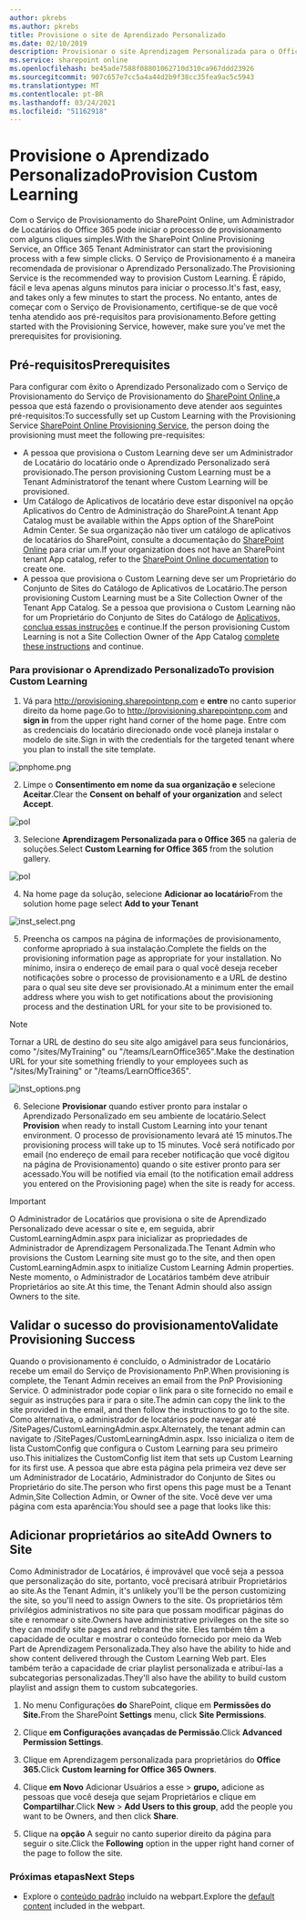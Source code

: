```yaml
---
author: pkrebs
ms.author: pkrebs
title: Provisione o site de Aprendizado Personalizado
ms.date: 02/10/2019
description: Provisionar o site Aprendizagem Personalizada para o Office 365 por meio do Mecanismo de Provisionamento do SharePoint
ms.service: sharepoint online
ms.openlocfilehash: be45ade7588f08801062710d310ca967ddd23926
ms.sourcegitcommit: 907c657e7cc5a4a44d2b9f38cc35fea9ac5c5943
ms.translationtype: MT
ms.contentlocale: pt-BR
ms.lasthandoff: 03/24/2021
ms.locfileid: "51162918"
---
```

# <a name="provision-custom-learning"></a><span data-ttu-id="6055c-103">Provisione o Aprendizado Personalizado</span><span class="sxs-lookup"><span data-stu-id="6055c-103">Provision Custom Learning</span></span>

<span data-ttu-id="6055c-104">Com o Serviço de Provisionamento do SharePoint Online, um Administrador de Locatários do Office 365 pode iniciar o processo de provisionamento com alguns cliques simples.</span><span class="sxs-lookup"><span data-stu-id="6055c-104">With the SharePoint Online Provisioning Service, an Office 365 Tenant Administrator can start the provisioning process with a few simple clicks.</span></span> <span data-ttu-id="6055c-105">O Serviço de Provisionamento é a maneira recomendada de provisionar o Aprendizado Personalizado.</span><span class="sxs-lookup"><span data-stu-id="6055c-105">The Provisioning Service is the recommended way to provision Custom Learning.</span></span> <span data-ttu-id="6055c-106">É rápido, fácil e leva apenas alguns minutos para iniciar o processo.</span><span class="sxs-lookup"><span data-stu-id="6055c-106">It's fast, easy, and takes only a few minutes to start the process.</span></span> <span data-ttu-id="6055c-107">No entanto, antes de começar com o Serviço de Provisionamento, certifique-se de que você tenha atendido aos pré-requisitos para provisionamento.</span><span class="sxs-lookup"><span data-stu-id="6055c-107">Before getting started with the Provisioning Service, however, make sure you've met the prerequisites for provisioning.</span></span>

## <a name="prerequisites"></a><span data-ttu-id="6055c-108">Pré-requisitos</span><span class="sxs-lookup"><span data-stu-id="6055c-108">Prerequisites</span></span>
 
<span data-ttu-id="6055c-109">Para configurar com êxito o Aprendizado Personalizado com o Serviço de Provisionamento do Serviço de Provisionamento do [SharePoint Online,](https://provisioning.sharepointpnp.com)a pessoa que está fazendo o provisionamento deve atender aos seguintes pré-requisitos:</span><span class="sxs-lookup"><span data-stu-id="6055c-109">To successfully set up Custom Learning with the Provisioning Service [SharePoint Online Provisioning Service](https://provisioning.sharepointpnp.com), the person doing the provisioning must meet the following pre-requisites:</span></span> 
 
- <span data-ttu-id="6055c-110">A pessoa que provisiona o Custom Learning deve ser um Administrador de Locatário do locatário onde o Aprendizado Personalizado será provisionado.</span><span class="sxs-lookup"><span data-stu-id="6055c-110">The person provisioning Custom Learning must be a Tenant Administratorof the tenant where Custom Learning will be provisioned.</span></span>  
- <span data-ttu-id="6055c-111">Um Catálogo de Aplicativos de locatário deve estar disponível na opção Aplicativos do Centro de Administração do SharePoint.</span><span class="sxs-lookup"><span data-stu-id="6055c-111">A tenant App Catalog must be available within the Apps option of the SharePoint Admin Center.</span></span> <span data-ttu-id="6055c-112">Se sua organização não tiver um catálogo de aplicativos de locatários do SharePoint, consulte a documentação do [SharePoint Online](/sharepoint/use-app-catalog) para criar um.</span><span class="sxs-lookup"><span data-stu-id="6055c-112">If your organization does not have an SharePoint tenant App catalog, refer to the [SharePoint Online documentation](/sharepoint/use-app-catalog) to create one.</span></span>  
- <span data-ttu-id="6055c-113">A pessoa que provisiona o Custom Learning deve ser um Proprietário do Conjunto de Sites do Catálogo de Aplicativos de Locatário.</span><span class="sxs-lookup"><span data-stu-id="6055c-113">The person provisioning Custom Learning must be a Site Collection Owner of the Tenant App Catalog.</span></span> <span data-ttu-id="6055c-114">Se a pessoa que provisiona o Custom Learning não for um Proprietário do Conjunto de Sites do Catálogo de [Aplicativos, conclua essas instruções](addappadmin.md) e continue.</span><span class="sxs-lookup"><span data-stu-id="6055c-114">If the person provisioning Custom Learning is not a Site Collection Owner of the App Catalog [complete these instructions](addappadmin.md) and continue.</span></span> 

### <a name="to-provision-custom-learning"></a><span data-ttu-id="6055c-115">Para provisionar o Aprendizado Personalizado</span><span class="sxs-lookup"><span data-stu-id="6055c-115">To provision Custom Learning</span></span>

1. <span data-ttu-id="6055c-116">Vá para http://provisioning.sharepointpnp.com e **entre** no canto superior direito da home page.</span><span class="sxs-lookup"><span data-stu-id="6055c-116">Go to http://provisioning.sharepointpnp.com and **sign in** from the upper right hand corner of the home page.</span></span>  <span data-ttu-id="6055c-117">Entre com as credenciais do locatário direcionado onde você planeja instalar o modelo de site.</span><span class="sxs-lookup"><span data-stu-id="6055c-117">Sign in with the  credentials for the targeted tenant where you plan to install the site template.</span></span>

![pnphome.png](media/inst_signin.png)

2. <span data-ttu-id="6055c-119">Limpe o **Consentimento em nome da sua organização e** selecione **Aceitar**.</span><span class="sxs-lookup"><span data-stu-id="6055c-119">Clear the **Consent on behalf of your organization** and select **Accept**.</span></span>

![pol](media/inst_perms.png)

3. <span data-ttu-id="6055c-121">Selecione **Aprendizagem Personalizada para o Office 365** na galeria de soluções.</span><span class="sxs-lookup"><span data-stu-id="6055c-121">Select **Custom Learning for Office 365** from the solution gallery.</span></span>

![pol](media/inst_select.png)

4. <span data-ttu-id="6055c-123">Na home page da solução, selecione **Adicionar ao locatário**</span><span class="sxs-lookup"><span data-stu-id="6055c-123">From the solution home page select **Add to your Tenant**</span></span>

![inst_select.png](media/inst_add.png)

5. <span data-ttu-id="6055c-125">Preencha os campos na página de informações de provisionamento, conforme apropriado à sua instalação.</span><span class="sxs-lookup"><span data-stu-id="6055c-125">Complete the fields on the provisioning information page as appropriate for your installation.</span></span> <span data-ttu-id="6055c-126">No mínimo, insira o endereço de email para o qual você deseja receber notificações sobre o processo de provisionamento e a URL de destino para o qual seu site deve ser provisionado.</span><span class="sxs-lookup"><span data-stu-id="6055c-126">At a minimum enter the email address where you wish to get notifications about the provisioning process and the destination URL for your site to be provisioned to.</span></span>  
> [!NOTE]
> <span data-ttu-id="6055c-127">Tornar a URL de destino do seu site algo amigável para seus funcionários, como "/sites/MyTraining" ou "/teams/LearnOffice365".</span><span class="sxs-lookup"><span data-stu-id="6055c-127">Make the destination URL for your site something friendly to your employees such as "/sites/MyTraining" or "/teams/LearnOffice365".</span></span>

![inst_options.png](media/inst_options.png)

6. <span data-ttu-id="6055c-129">Selecione **Provisionar** quando estiver pronto para instalar o Aprendizado Personalizado em seu ambiente de locatário.</span><span class="sxs-lookup"><span data-stu-id="6055c-129">Select **Provision** when ready to install Custom Learning into your tenant environment.</span></span>  <span data-ttu-id="6055c-130">O processo de provisionamento levará até 15 minutos.</span><span class="sxs-lookup"><span data-stu-id="6055c-130">The provisioning process will take up to 15 minutes.</span></span> <span data-ttu-id="6055c-131">Você será notificado por email (no endereço de email para receber notificação que você digitou na página de Provisionamento) quando o site estiver pronto para ser acessado.</span><span class="sxs-lookup"><span data-stu-id="6055c-131">You will be notified via email (to the notification email address you entered on the Provisioning page) when the site is ready for access.</span></span>

> [!IMPORTANT]
> <span data-ttu-id="6055c-132">O Administrador de Locatários que provisiona o site de Aprendizado Personalizado deve acessar o site e, em seguida, abrir CustomLearningAdmin.aspx para inicializar as propriedades de Administrador de Aprendizagem Personalizada.</span><span class="sxs-lookup"><span data-stu-id="6055c-132">The Tenant Admin who provisions the Custom Learning site must go to the site, and then open CustomLearningAdmin.aspx to initialize Custom Learning Admin properties.</span></span> <span data-ttu-id="6055c-133">Neste momento, o Administrador de Locatários também deve atribuir Proprietários ao site.</span><span class="sxs-lookup"><span data-stu-id="6055c-133">At this time, the Tenant Admin should also assign Owners to the site.</span></span> 

## <a name="validate-provisioning-success"></a><span data-ttu-id="6055c-134">Validar o sucesso do provisionamento</span><span class="sxs-lookup"><span data-stu-id="6055c-134">Validate Provisioning Success</span></span>

<span data-ttu-id="6055c-135">Quando o provisionamento é concluído, o Administrador de Locatário recebe um email do Serviço de Provisionamento PnP.</span><span class="sxs-lookup"><span data-stu-id="6055c-135">When provisioning is complete, the Tenant Admin receives an email from the PnP Provisioning Service.</span></span> <span data-ttu-id="6055c-136">O administrador pode copiar o link para o site fornecido no email e seguir as instruções para ir para o site.</span><span class="sxs-lookup"><span data-stu-id="6055c-136">The admin can copy the link to the site provided in the email, and then follow the instructions to go to the site.</span></span> <span data-ttu-id="6055c-137">Como alternativa, o administrador de locatários pode navegar até <YOUR-SITE-COLLECTION-URL>/SitePages/CustomLearningAdmin.aspx.</span><span class="sxs-lookup"><span data-stu-id="6055c-137">Alternately, the tenant admin can navigate to <YOUR-SITE-COLLECTION-URL>/SitePages/CustomLearningAdmin.aspx.</span></span> <span data-ttu-id="6055c-138">Isso inicializa o item de lista CustomConfig que configura o Custom Learning para seu primeiro uso.</span><span class="sxs-lookup"><span data-stu-id="6055c-138">This initializes the CustomConfig list item that sets up Custom Learning for its first use.</span></span> <span data-ttu-id="6055c-139">A pessoa que abre esta página pela primeira vez deve ser um Administrador de Locatário, Administrador do Conjunto de Sites ou Proprietário do site.</span><span class="sxs-lookup"><span data-stu-id="6055c-139">The person who first opens this page must be a Tenant Admin,Site Collection Admin, or Owner of the site.</span></span> <span data-ttu-id="6055c-140">Você deve ver uma página com esta aparência:</span><span class="sxs-lookup"><span data-stu-id="6055c-140">You should see a page that looks like this:</span></span> 

## <a name="add-owners-to-site"></a><span data-ttu-id="6055c-141">Adicionar proprietários ao site</span><span class="sxs-lookup"><span data-stu-id="6055c-141">Add Owners to Site</span></span>
<span data-ttu-id="6055c-142">Como Administrador de Locatários, é improvável que você seja a pessoa que personalização do site, portanto, você precisará atribuir Proprietários ao site.</span><span class="sxs-lookup"><span data-stu-id="6055c-142">As the Tenant Admin, it's unlikely you'll be the person customizing the site, so you'll need to assign Owners to the site.</span></span> <span data-ttu-id="6055c-143">Os proprietários têm privilégios administrativos no site para que possam modificar páginas do site e renomear o site.</span><span class="sxs-lookup"><span data-stu-id="6055c-143">Owners have administrative privileges on the site so they can modify site pages and rebrand the site.</span></span> <span data-ttu-id="6055c-144">Eles também têm a capacidade de ocultar e mostrar o conteúdo fornecido por meio da Web Part de Aprendizagem Personalizada.</span><span class="sxs-lookup"><span data-stu-id="6055c-144">They also have the ability to hide and show content delivered through the Custom Learning Web part.</span></span> <span data-ttu-id="6055c-145">Eles também terão a capacidade de criar playlist personalizada e atribuí-las a subcategorias personalizadas.</span><span class="sxs-lookup"><span data-stu-id="6055c-145">They'll also have the ability to build custom playlist and assign them to custom subcategories.</span></span>  

1. <span data-ttu-id="6055c-146">No menu Configurações **do** SharePoint, clique em **Permissões do Site.**</span><span class="sxs-lookup"><span data-stu-id="6055c-146">From the SharePoint **Settings** menu, click **Site Permissions**.</span></span>
2. <span data-ttu-id="6055c-147">Clique **em Configurações avançadas de Permissão**.</span><span class="sxs-lookup"><span data-stu-id="6055c-147">Click **Advanced Permission Settings**.</span></span>
3. <span data-ttu-id="6055c-148">Clique em Aprendizagem personalizada para proprietários do **Office 365.**</span><span class="sxs-lookup"><span data-stu-id="6055c-148">Click **Custom learning for Office 365 Owners**.</span></span>
4. <span data-ttu-id="6055c-149">Clique **em Novo** Adicionar Usuários a esse  >  **grupo,** adicione as pessoas que você deseja que sejam Proprietários e clique em **Compartilhar**.</span><span class="sxs-lookup"><span data-stu-id="6055c-149">Click **New** > **Add Users to this group**, add the people you want to be Owners, and then click **Share**.</span></span>

8. <span data-ttu-id="6055c-150">Clique na **opção** A seguir no canto superior direito da página para seguir o site.</span><span class="sxs-lookup"><span data-stu-id="6055c-150">Click the **Following** option in the upper right hand corner of the page to follow the site.</span></span>  

### <a name="next-steps"></a><span data-ttu-id="6055c-151">Próximas etapas</span><span class="sxs-lookup"><span data-stu-id="6055c-151">Next Steps</span></span>
- <span data-ttu-id="6055c-152">Explore o [conteúdo padrão](sitecontent.md) incluído na webpart.</span><span class="sxs-lookup"><span data-stu-id="6055c-152">Explore the [default content](sitecontent.md) included in the webpart.</span></span>